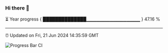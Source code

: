 ### Hi there 👋

⏳ Year progress { ██████████████▁▁▁▁▁▁▁▁▁▁▁▁▁▁▁▁ } 47.16 %

---

⏰ Updated on Fri, 21 Jun 2024 14:35:59 GMT

![Progress Bar CI](https://github.com/IshwaranRudhara/GIT-ACTION/workflows/Progress%20Bar%20CI/badge.svg)

